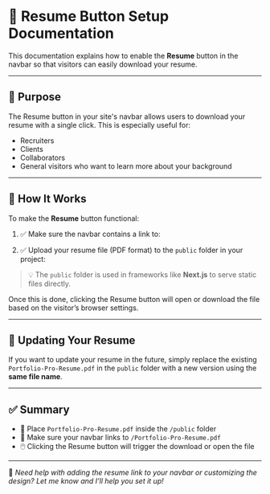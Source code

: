 # 📄 Resume Button Setup Documentation

This documentation explains how to enable the **Resume** button in the navbar so that visitors can easily download your resume.

---

## 📌 Purpose

The Resume button in your site's navbar allows users to download your resume with a single click. This is especially useful for:

- Recruiters
- Clients
- Collaborators
- General visitors who want to learn more about your background

---

## 🧾 How It Works

To make the **Resume** button functional:

1. ✅ Make sure the navbar contains a link to:  


2. ✅ Upload your resume file (PDF format) to the `public` folder in your project:  


> 💡 The `public` folder is used in frameworks like **Next.js** to serve static files directly.

Once this is done, clicking the Resume button will open or download the file based on the visitor’s browser settings.

---

## 🔁 Updating Your Resume

If you want to update your resume in the future, simply replace the existing `Portfolio-Pro-Resume.pdf` in the `public` folder with a new version using the **same file name**.

---

## ✅ Summary

- 📁 Place `Portfolio-Pro-Resume.pdf` inside the `/public` folder
- 🔗 Make sure your navbar links to `/Portfolio-Pro-Resume.pdf`
- 🖱️ Clicking the Resume button will trigger the download or open the file

---

📢 *Need help with adding the resume link to your navbar or customizing the design? Let me know and I’ll help you set it up!*
